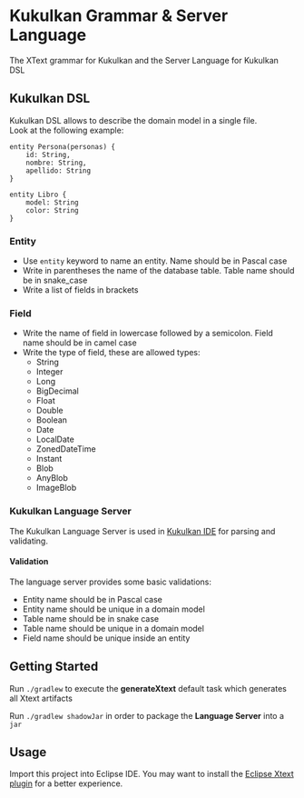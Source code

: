# Kukulkan Grammar & Server Language
The XText grammar for Kukulkan and the Server Language for Kukulkan DSL

## Kukulkan DSL
Kukulkan DSL allows to describe the domain model in a single file.  
Look at the following example:  

    entity Persona(personas) {
        id: String,
        nombre: String,
        apellido: String
    }

    entity Libro {
        model: String
        color: String
    }

### Entity
- Use `entity` keyword to name an entity. Name should be in Pascal case
- Write in parentheses the name of the database table. Table name should be in snake_case
- Write a list of fields in brackets

### Field
- Write the name of field in lowercase followed by a semicolon. Field name should be in camel case
- Write the type of field, these are allowed types:
    - String
    - Integer
    - Long
    - BigDecimal
    - Float
    - Double
    - Boolean
    - Date
    - LocalDate
    - ZonedDateTime
    - Instant
    - Blob
    - AnyBlob
    - ImageBlob

### Kukulkan Language Server
The Kukulkan Language Server is used in [Kukulkan IDE](https://github.com/robertovillarejo/kukulkan-ide-electron) for parsing and validating.

#### Validation
The language server provides some basic validations:
- Entity name should be in Pascal case
- Entity name should be unique in a domain model
- Table name should be in snake case
- Table name should be unique in a domain model
- Field name should be unique inside an entity

## Getting Started
Run `./gradlew` to execute the **generateXtext** default task which generates all Xtext artifacts

Run `./gradlew shadowJar` in order to package the **Language Server** into a `jar`

## Usage
Import this project into Eclipse IDE. You may want to install the [Eclipse Xtext plugin](https://marketplace.eclipse.org/content/eclipse-xtext) for a better experience.
